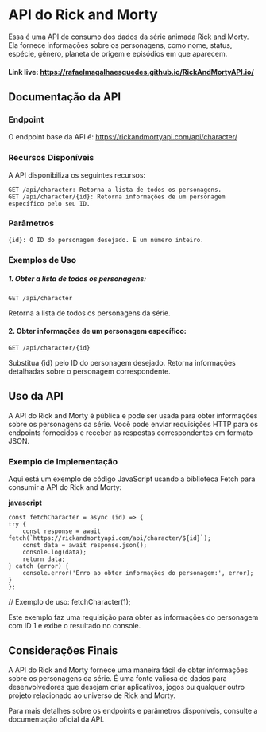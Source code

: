 # API do Rick and Morty

Essa é uma API de consumo dos dados da série animada Rick and Morty. Ela fornece informações sobre os personagens, como nome, status, espécie, gênero, planeta de origem e episódios em que aparecem.

#### Link live: https://rafaelmagalhaesguedes.github.io/RickAndMortyAPI.io/


## Documentação da API

### Endpoint

O endpoint base da API é: https://rickandmortyapi.com/api/character/

### Recursos Disponíveis

A API disponibiliza os seguintes recursos:

    GET /api/character: Retorna a lista de todos os personagens.
    GET /api/character/{id}: Retorna informações de um personagem específico pelo seu ID.

### Parâmetros

    {id}: O ID do personagem desejado. É um número inteiro.

### Exemplos de Uso

##### 1. Obter a lista de todos os personagens:
    
    GET /api/character

Retorna a lista de todos os personagens da série.

#### 2. Obter informações de um personagem específico:

    GET /api/character/{id}

Substitua {id} pelo ID do personagem desejado. Retorna informações detalhadas sobre o personagem correspondente.

## Uso da API

A API do Rick and Morty é pública e pode ser usada para obter informações sobre os personagens da série. Você pode enviar requisições HTTP para os endpoints fornecidos e receber as respostas correspondentes em formato JSON.

### Exemplo de Implementação

Aqui está um exemplo de código JavaScript usando a biblioteca Fetch para consumir a API do Rick and Morty:

**javascript**

    const fetchCharacter = async (id) => {
    try {
        const response = await fetch(`https://rickandmortyapi.com/api/character/${id}`);
        const data = await response.json();
        console.log(data);
        return data;
    } catch (error) {
        console.error('Erro ao obter informações do personagem:', error);
    }
    };

// Exemplo de uso:
fetchCharacter(1);

Este exemplo faz uma requisição para obter as informações do personagem com ID 1 e exibe o resultado no console.

## Considerações Finais

A API do Rick and Morty fornece uma maneira fácil de obter informações sobre os personagens da série. É uma fonte valiosa de dados para desenvolvedores que desejam criar aplicativos, jogos ou qualquer outro projeto relacionado ao universo de Rick and Morty.

Para mais detalhes sobre os endpoints e parâmetros disponíveis, consulte a documentação oficial da API.
